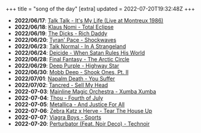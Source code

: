 +++
title = "song of the day"
[extra]
updated = 2022-07-20T19:32:48Z
+++

- **2022/06/17**: [Talk Talk - It's My Life (Live at Montreux 1986)](https://www.youtube.com/watch?v=Rbwz532EQw8)
- **2022/06/18**: [Klaus Nomi - Total Eclipse](https://www.youtube.com/watch?v=xGyMaDIu-mo)
- **2022/06/19**: [The Dicks - Rich Daddy](https://www.youtube.com/watch?v=6nO49K8IADo)
- **2022/06/20**: [Tyran' Pace - Shockwaves](https://www.youtube.com/watch?v=YzfKTmkVKho)
- **2022/06/23**: [Talk Normal - In A Strangeland](https://www.youtube.com/watch?v=BgdDDJEzhJA)
- **2022/06/24**: [Deicide - When Satan Rules His World](https://www.youtube.com/watch?v=_wreL5h2SEM)
- **2022/06/28**: [Final Fantasy - The Arctic Circle](https://www.youtube.com/watch?v=DG-asNP4pB0)
- **2022/06/29**: [Deep Purple - Highway Star](https://www.youtube.com/watch?v=UAKCR7kQMTQ)
- **2022/06/30**: [Mobb Deep - Shook Ones, Pt. II](https://www.youtube.com/watch?v=yoYZf-lBF_U)
- **2022/07/01**: [Napalm Death - You Suffer](https://www.youtube.com/watch?v=ybGOT4d2Hs8)
- **2022/07/02**: [Tancred - Sell My Head](https://www.youtube.com/watch?v=MBfwhQoyg7s)
- **2022-07-03**: [Mainline Magic Orchestra - Xumba Xumba](https://www.youtube.com/watch?v=1hT2WjhKJz4)
- **2022-07-04**: [Thou - Fourth of July](https://www.youtube.com/watch?v=o6eBy9o-x4A)
- **2022-07-05**: [Metallica - And Justice For All](https://www.youtube.com/watch?v=_fKAsvJrFes)
- **2022-07-06**: [Zebra Katz x Herve - Tear The House Up](https://www.youtube.com/watch?v=m5By5X6sl_U)
- **2022-07-07**: [Viagra Boys - Sports](https://www.youtube.com/watch?v=QjL7D33xpS4)
- **2022-07-20**: [Perturbator (Feat. Noir Deco) - Technoir](https://www.youtube.com/watch?v=NWQKiefZ-XI)